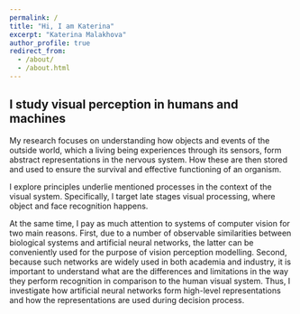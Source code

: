 ```yaml
---
permalink: /
title: "Hi, I am Katerina"
excerpt: "Katerina Malakhova"
author_profile: true
redirect_from: 
  - /about/
  - /about.html
---
```


I study visual perception in humans and machines
------

My research focuses on understanding how objects and events of the outside world, which a living being experiences through its sensors, form abstract representations in the nervous system. How these are then stored and used to ensure the survival and effective functioning of an organism. 

I explore principles underlie mentioned processes in the context of the visual system. Specifically, I target late stages visual processing, where object and face recognition happens.

At the same time, I pay as much attention to systems of computer vision for two main reasons. First, due to a number of observable similarities between biological systems and artificial neural networks, the latter can be conveniently used for the purpose of vision perception modelling. Second, because such networks are widely used in both academia and industry, it is important to understand what are the differences and limitations in the way they perform recognition in comparison to the human visual system. Thus, I investigate how artificial neural networks form high-level representations and how the representations are used during decision process.
